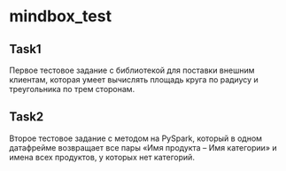 # mindbox_test
## Task1
Первое тестовое задание с библиотекой для поставки внешним клиентам, которая умеет вычислять площадь круга по радиусу и треугольника по трем сторонам.

## Task2
Второе тестовое задание с методом на PySpark, который в одном датафрейме возвращает все пары «Имя продукта – Имя категории» и имена всех продуктов, у которых нет категорий.
